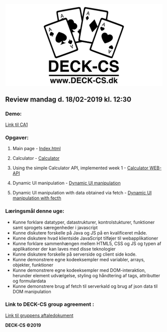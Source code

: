 <img src="Banner-top-DCS.png" width="500" align="center"/>  

## Review mandag d. 18/02-2019 kl. 12:30 ##

### Demo: ###

[Link til CA1](https://testprogram.dk/CA1/) 

### Opgaver: ###

1. Main page - [Index.html](https://testprogram.dk/CA1/)

2. Calculator - [Calculator](https://testprogram.dk/CA1/calculate.html) 

3.  Using the simple Calculator API, implemented week 1 - [Calculator WEB-API](https://testprogram.dk/CA1/) 

4. Dynamic UI manipulation - [Dynamic UI manipulation](https://testprogram.dk/CA1/DynamicUIMan.html) 

5. Dynamic UI manipulation with data obtained via fetch - [Dynamic UI manipulation with fecth](https://testprogram.dk/CA1/DynamicUIManWithFetch.html) 

### Læringsmål denne uge: ###

- Kunne forklare datatyper, datastrukturer, kontrolstukturer, funktioner samt sprogets særegenheder i javascript
- Kunne diskutere forskelle på Java og JS på en kvalificeret måde.
- Kunne diskutere hvad klientside JavaScript tilføjer til webapplikationer
- Kunne forklare sammenhængen mellem HTML5, CSS og JS og typen af applikationer der kan laves med disse teknologier
- Kunne diskutere forskelle på serverside og client side kode.
- Kunne demonstrere egne kodeeksempler med variabler, arrays, objekter, funktioner
- Kunne demonstrere egne kodeeksempler med DOM-interaktion, herunder element udvælgelse, styling og håndtering af tags, attributter og formulardata
- Kunne demonstrere brug af fetch til serverkald og brug af json data til DOM manipulation

### Link to DECK-CS group agreement :
[Link til gruppens aftaledokument](https://docs.google.com/document/d/1uSLKk3kQAV3UQ0Y1XKtVFQ_YJ_gXrON00-IDqS8o5s4/edit?usp=sharing) 

**DECK-CS ©2019**
